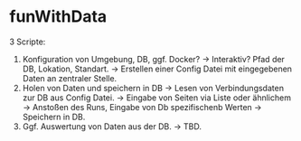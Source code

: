 # funWithData

3 Scripte: 

1. Konfiguration von Umgebung, DB, ggf. Docker? 
  -> Interaktiv? Pfad der DB, Lokation, Standart. 
  -> Erstellen einer Config Datei mit eingegebenen Daten an zentraler Stelle. 
2. Holen von Daten und speichern in DB 
  -> Lesen von Verbindungsdaten zur DB aus Config Datei. 
  -> Eingabe von Seiten via Liste oder ähnlichem 
  -> Anstoßen des Runs, Eingabe von Db spezifischenb Werten 
  -> Speichern in DB. 
3. Ggf. Auswertung von Daten aus der DB. 
  -> TBD. 
